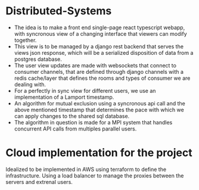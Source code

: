 # Distributed-Systems

* The idea is to make a front end single-page react typescript webapp, with syncronous view of a changing interface that viewers can modify together.
* This view is to be managed by a django rest backend that serves the views json response, which will be a serialized disposition of data from a postgres database.
* The user view updates are made with websockets that connect to consumer channels, that are defined through django channels with a redis cache/layer that defines the rooms and types of consumer we are dealing with.
* For a perfectly in sync view for different users, we use an implementation of a Lamport timestamp.
* An algorithm for mutual exclusion using a syncronous api call and the above mentioned timestamp that determines the pace with which we can apply changes to the shared sql database.
* The algorithm in question is made for a MPI system that handles concurrent API calls from multiples parallel users.

# Cloud implementation for the project

Idealized to be implemented in AWS using terraform to define the infrastructure. Using a load balancer to manage the proxies between the servers and extrenal users.



